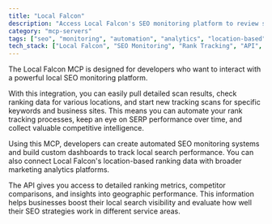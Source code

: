 ```yaml
---
title: "Local Falcon"
description: "Access Local Falcon's SEO monitoring platform to review scan data and initiate new location-based rank tracking scans."
category: "mcp-servers"
tags: ["seo", "monitoring", "automation", "analytics", "location-based"]
tech_stack: ["Local Falcon", "SEO Monitoring", "Rank Tracking", "API", "Marketing Analytics"]
---
```


The Local Falcon MCP is designed for developers who want to interact with a powerful local SEO monitoring platform. 

With this integration, you can easily pull detailed scan results, check ranking data for various locations, and start new tracking scans for specific keywords and business sites. This means you can automate your rank tracking processes, keep an eye on SERP performance over time, and collect valuable competitive intelligence.

Using this MCP, developers can create automated SEO monitoring systems and build custom dashboards to track local search performance. You can also connect Local Falcon's location-based ranking data with broader marketing analytics platforms.

The API gives you access to detailed ranking metrics, competitor comparisons, and insights into geographic performance. This information helps businesses boost their local search visibility and evaluate how well their SEO strategies work in different service areas.